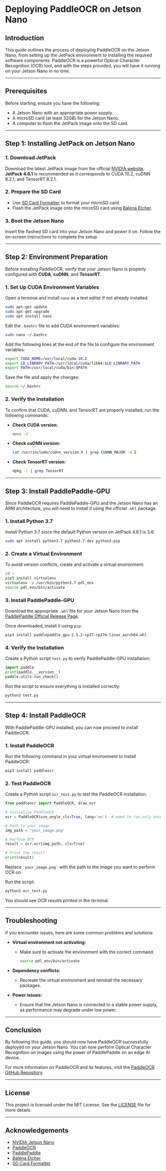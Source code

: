 
# Deploying PaddleOCR on Jetson Nano

## Introduction

This guide outlines the process of deploying PaddleOCR on the Jetson Nano, from setting up the JetPack environment to installing the required software components. PaddleOCR is a powerful Optical Character Recognition (OCR) tool, and with the steps provided, you will have it running on your Jetson Nano in no time.

---

## Prerequisites

Before starting, ensure you have the following:
- A Jetson Nano with an appropriate power supply.
- A microSD card (at least 32GB) for the Jetson Nano.
- A computer to flash the JetPack image onto the SD card.

---

## Step 1: Installing JetPack on Jetson Nano

### 1. Download JetPack

Download the latest JetPack image from the official [NVIDIA website](https://developer.nvidia.com/embedded/jetpack). **JetPack 4.6.1** is recommended as it corresponds to CUDA 10.2, cuDNN 8.2.1, and TensorRT 8.2.1.

### 2. Prepare the SD Card

- Use [SD Card Formatter](https://www.sdcard.org/downloads/formatter/) to format your microSD card.
- Flash the JetPack image onto the microSD card using [Balena Etcher](https://www.balena.io/etcher/).

### 3. Boot the Jetson Nano

Insert the flashed SD card into your Jetson Nano and power it on. Follow the on-screen instructions to complete the setup.

---

## Step 2: Environment Preparation

Before installing PaddleOCR, verify that your Jetson Nano is properly configured with **CUDA**, **cuDNN**, and **TensorRT**.

### 1. Set Up CUDA Environment Variables

Open a terminal and install `nano` as a text editor if not already installed:

```bash
sudo apt-get update
sudo apt-get upgrade
sudo apt install nano
```

Edit the `.bashrc` file to add CUDA environment variables:

```bash
sudo nano ~/.bashrc
```

Add the following lines at the end of the file to configure the environment variables:

```bash
export CUDA_HOME=/usr/local/cuda-10.2
export LD_LIBRARY_PATH=/usr/local/cuda/lib64:$LD_LIBRARY_PATH
export PATH=/usr/local/cuda/bin:$PATH
```

Save the file and apply the changes:

```bash
source ~/.bashrc
```

### 2. Verify the Installation

To confirm that CUDA, cuDNN, and TensorRT are properly installed, run the following commands:

- **Check CUDA version:**
  ```bash
  nvcc -V
  ```

- **Check cuDNN version:**
  ```bash
  cat /usr/include/cudnn_version.h | grep CUDNN_MAJOR -A 2
  ```

- **Check TensorRT version:**
  ```bash
  dpkg -l | grep TensorRT
  ```

---

## Step 3: Install PaddlePaddle-GPU

Since PaddleOCR requires PaddlePaddle-GPU and the Jetson Nano has an ARM architecture, you will need to install it using the official `.whl` package.

### 1. Install Python 3.7

Install Python 3.7 since the default Python version on JetPack 4.6.1 is 3.6:

```bash
sudo apt install python3.7 python3.7-dev python3-pip
```

### 2. Create a Virtual Environment

To avoid version conflicts, create and activate a virtual environment:

```bash
cd ~
pip3 install virtualenv
virtualenv -p /usr/bin/python3.7 pdl_env
source pdl_env/bin/activate
```

### 3. Install PaddlePaddle-GPU

Download the appropriate `.whl` file for your Jetson Nano from the [PaddlePaddle Official Release Page](https://www.paddlepaddle.org.cn/install/quick).

Once downloaded, install it using `pip`:

```bash
pip3 install paddlepaddle_gpu-2.5.2-cp37-cp37m-linux_aarch64.whl
```

### 4. Verify the Installation

Create a Python script `test.py` to verify PaddlePaddle-GPU installation:

```python
import paddle
print(paddle.__version__)
paddle.utils.run_check()
```

Run the script to ensure everything is installed correctly:

```bash
python3 test.py
```

---

## Step 4: Install PaddleOCR

With PaddlePaddle-GPU installed, you can now proceed to install PaddleOCR.

### 1. Install PaddleOCR

Run the following command in your virtual environment to install PaddleOCR:

```bash
pip3 install paddleocr
```

### 2. Test PaddleOCR

Create a Python script `ocr_test.py` to test the PaddleOCR installation:

```python
from paddleocr import PaddleOCR, draw_ocr

# Initialize PaddleOCR
ocr = PaddleOCR(use_angle_cls=True, lang='en')  # need to run only once to download and load model into memory

# Path to your image
img_path = 'your_image.png'

# Perform OCR
result = ocr.ocr(img_path, cls=True)

# Print the result
print(result)
```

Replace `'your_image.png'` with the path to the image you want to perform OCR on.

Run the script:

```bash
python3 ocr_test.py
```

You should see OCR results printed in the terminal.

---

## Troubleshooting

If you encounter issues, here are some common problems and solutions:

- **Virtual environment not activating:**
  - Make sure to activate the environment with the correct command:
    ```bash
    source pdl_env/bin/activate
    ```

- **Dependency conflicts:**
  - Recreate the virtual environment and reinstall the necessary packages.

- **Power issues:**
  - Ensure that the Jetson Nano is connected to a stable power supply, as performance may degrade under low power.

---

## Conclusion

By following this guide, you should now have PaddleOCR successfully deployed on your Jetson Nano. You can now perform Optical Character Recognition on images using the power of PaddlePaddle on an edge AI device.

For more information on PaddleOCR and its features, visit the [PaddleOCR GitHub Repository](https://github.com/PaddlePaddle/PaddleOCR).

---

## License

This project is licensed under the MIT License. See the [LICENSE](LICENSE) file for more details.

---

## Acknowledgements

- [NVIDIA Jetson Nano](https://developer.nvidia.com/embedded/jetson-nano-developer-kit)
- [PaddleOCR](https://github.com/PaddlePaddle/PaddleOCR)
- [PaddlePaddle](https://www.paddlepaddle.org/)
- [Balena Etcher](https://www.balena.io/etcher/)
- [SD Card Formatter](https://www.sdcard.org/downloads/formatter/)

```

